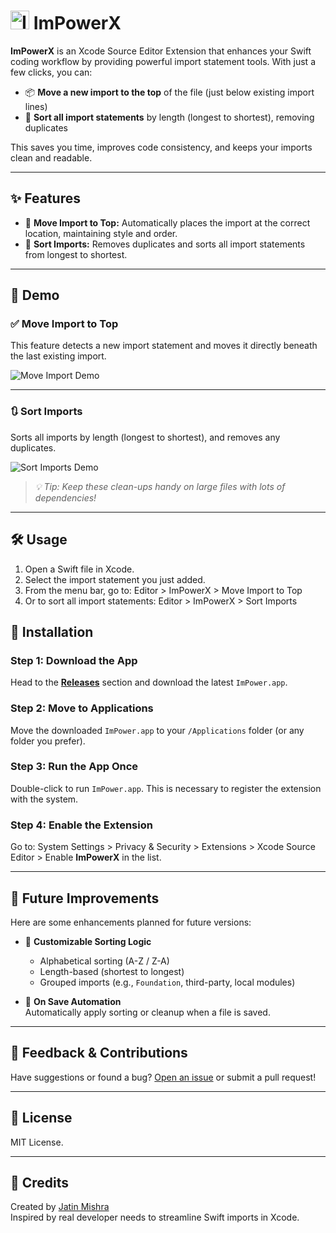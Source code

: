 
# <img src="https://github.com/user-attachments/assets/85e03ff9-12e0-4f41-89d1-4cff3648eda6" width="30" alt="ImPower Icon"/> ImPowerX

**ImPowerX** is an Xcode Source Editor Extension that enhances your Swift coding workflow by providing powerful import statement tools. With just a few clicks, you can:

- 📦 **Move a new import to the top** of the file (just below existing import lines)
- 🧹 **Sort all import statements** by length (longest to shortest), removing duplicates

This saves you time, improves code consistency, and keeps your imports clean and readable.

---

## ✨ Features

- 📌 **Move Import to Top:** Automatically places the import at the correct location, maintaining style and order.
- 🔡 **Sort Imports:** Removes duplicates and sorts all import statements from longest to shortest.

---

## 🎥 Demo

### ✅ Move Import to Top

This feature detects a new import statement and moves it directly beneath the last existing import.

![Move Import Demo](https://github.com/user-attachments/assets/478672cf-3415-495d-b077-8c5a7132dcad)


---

### 🔃 Sort Imports

Sorts all imports by length (longest to shortest), and removes any duplicates.

![Sort Imports Demo](https://github.com/user-attachments/assets/60a37dd5-f973-458a-813e-ad3837ca612a)

> _💡 Tip: Keep these clean-ups handy on large files with lots of dependencies!_

---

## 🛠 Usage

1. Open a Swift file in Xcode.
2. Select the import statement you just added.
3. From the menu bar, go to: Editor > ImPowerX > Move Import to Top
4. Or to sort all import statements: Editor > ImPowerX > Sort Imports

## 🚀 Installation

### Step 1: Download the App

Head to the [**Releases**](https://github.com/jatinmishra/ImPower/releases) section and download the latest `ImPower.app`.

### Step 2: Move to Applications

Move the downloaded `ImPower.app` to your `/Applications` folder (or any folder you prefer).

### Step 3: Run the App Once

Double-click to run `ImPower.app`. This is necessary to register the extension with the system.

### Step 4: Enable the Extension

Go to: System Settings > Privacy & Security > Extensions > Xcode Source Editor > Enable **ImPowerX** in the list.

---

## 🔮 Future Improvements

Here are some enhancements planned for future versions:

- 🧭 **Customizable Sorting Logic**  
  - Alphabetical sorting (A-Z / Z-A)
  - Length-based (shortest to longest)
  - Grouped imports (e.g., `Foundation`, third-party, local modules)

- 🚦 **On Save Automation**  
Automatically apply sorting or cleanup when a file is saved.


---

## 💬 Feedback & Contributions

Have suggestions or found a bug? [Open an issue](https://github.com/jatinmishra/impower/issues) or submit a pull request!

---

## 📄 License

MIT License.

---

## 🙌 Credits

Created by [Jatin Mishra](https://github.com/jatinmishra)  
Inspired by real developer needs to streamline Swift imports in Xcode.

